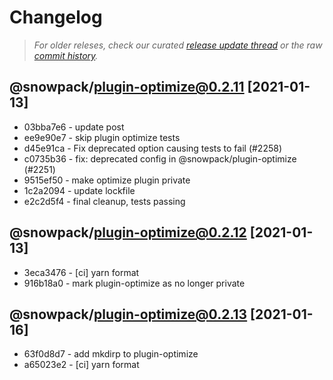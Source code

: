 # Changelog

> _For older releses, check our curated [release update thread](https://github.com/snowpackjs/snowpack/discussions/1183) or the raw [commit history](https://github.com/snowpackjs/snowpack/commits/main/plugins/plugin-optimize)._

## @snowpack/plugin-optimize@0.2.11 [2021-01-13]

- 03bba7e6 - update post
- ee9e90e7 - skip plugin optimize tests
- d45e91ca - Fix deprecated option causing tests to fail (#2258) <David Bailey>
- c0735b36 - fix: deprecated config in @snowpack/plugin-optimize (#2251) <Fabian Krutsch>
- 9515ef50 - make optimize plugin private
- 1c2a2094 - update lockfile
- e2c2d5f4 - final cleanup, tests passing

## @snowpack/plugin-optimize@0.2.12 [2021-01-13]

- 3eca3476 - [ci] yarn format
- 916b18a0 - mark plugin-optimize as no longer private


## @snowpack/plugin-optimize@0.2.13 [2021-01-16]

* 63f0d8d7 - add mkdirp to plugin-optimize 
* a65023e2 - [ci] yarn format 